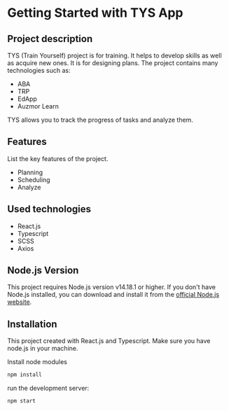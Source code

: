 # Getting Started with TYS App

## Project description
TYS (Train Yourself) project is for training. It helps to develop skills as well as acquire new ones․
It is for designing plans․ The project contains many technologies such as:
- ABA
- TRP
- EdApp
- Auzmor Learn

TYS allows you to track the progress of tasks and analyze them.

## Features

List the key features of the project.

- Planning
- Scheduling
- Analyze

## Used technologies
- React.js
- Typescript
- SCSS
- Axios

## Node.js Version
This project requires Node.js version v14.18.1 or higher. If you don't have Node.js installed, you can download and install it from the [official Node.js website](https://nodejs.org/).

## Installation
This project created with React.js and Typescript. Make sure you have node.js in your machine.


Install node modules
```bash
npm install
```

run the development server:
```bash
npm start
```